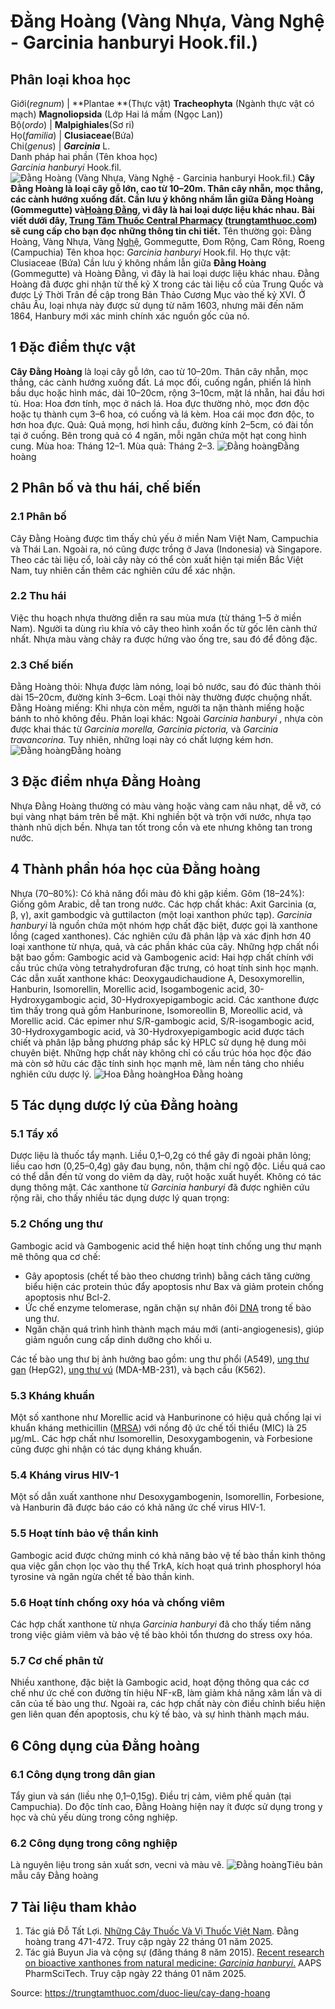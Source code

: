 # Đằng Hoàng (Vàng Nhựa, Vàng Nghệ - Garcinia hanburyi Hook.fil.)

Phân loại khoa học  
---  
Giới(_regnum_) |  **Plantae **(Thực vật) **Tracheophyta** (Ngành thực vật có mạch) **Magnoliopsida** (Lớp Hai lá mầm (Ngọc Lan))  
Bộ(_ordo_) | **Malpighiales**(Sơ ri)  
Họ(_familia_) | **Clusiaceae**(Bứa)  
Chi(_genus_) | _**Garcinia**_ L.  
Danh pháp hai phần (Tên khoa học)  
_Garcinia hanburyi_ Hook.fil.  
![Đằng Hoàng \(Vàng Nhựa, Vàng Nghệ - Garcinia hanburyi Hook.fil.\)](https://trungtamthuoc.com/images/others/dang-hoang-1-3664.jpg)
**Cây Đằng Hoàng là loại cây gỗ lớn, cao từ 10–20m. Thân cây nhẵn, mọc thẳng, các cành hướng xuống đất. Cần lưu ý không nhầm lẫn giữa Đằng Hoàng (Gommegutte) và[Hoàng Đằng](https://trungtamthuoc.com/duoc-lieu/hoang-dang "Hoàng Đằng"), vì đây là hai loại dược liệu khác nhau. Bài viết dưới đây, [Trung Tâm Thuốc Central Pharmacy](https://trungtamthuoc.com/ "Trung Tâm Thuốc Central Pharmacy") ([trungtamthuoc.com](https://trungtamthuoc.com/ "trungtamthuoc.com")) sẽ cung cấp cho bạn đọc những thông tin chi tiết.**
Tên thường gọi: Đằng Hoàng, Vàng Nhựa, Vàng [Nghệ](https://trungtamthuoc.com/duoc-lieu/nghe-21 "Nghệ"), Gommegutte, Đom Rộng, Cam Rông, Roeng (Campuchia)
Tên khoa học: _Garcinia hanburyi_ Hook.fil.
Họ thực vật: Clusiaceae (Bứa)
Cần lưu ý không nhầm lẫn giữa **Đằng Hoàng** (Gommegutte) và Hoàng Đằng, vì đây là hai loại dược liệu khác nhau. Đằng Hoàng đã được ghi nhận từ thế kỷ X trong các tài liệu cổ của Trung Quốc và được Lý Thời Trân đề cập trong Bản Thảo Cương Mục vào thế kỷ XVI. Ở châu Âu, loại nhựa này được sử dụng từ năm 1603, nhưng mãi đến năm 1864, Hanbury mới xác minh chính xác nguồn gốc của nó.
##  1 Đặc điểm thực vật
**Cây Đằng Hoàng** là loại cây gỗ lớn, cao từ 10–20m. Thân cây nhẵn, mọc thẳng, các cành hướng xuống đất. Lá mọc đối, cuống ngắn, phiến lá hình bầu dục hoặc hình mác, dài 10–20cm, rộng 3–10cm, mặt lá nhẵn, hai đầu hơi tù.
Hoa: Hoa đơn tính, mọc ở nách lá. Hoa đực thường nhỏ, mọc đơn độc hoặc tụ thành cụm 3–6 hoa, có cuống và lá kèm. Hoa cái mọc đơn độc, to hơn hoa đực.
Quả: Quả mọng, hơi hình cầu, đường kính 2–5cm, có đài tồn tại ở cuống. Bên trong quả có 4 ngăn, mỗi ngăn chứa một hạt cong hình cung.
Mùa hoa: Tháng 12–1.
Mùa quả: Tháng 2–3.
![Đằng hoàng](https://trungtamthuoc.com/images/item/dang-hoang-2.jpg)Đằng hoàng
##  2 Phân bố và thu hái, chế biến
### 2.1 Phân bố
Cây Đằng Hoàng được tìm thấy chủ yếu ở miền Nam Việt Nam, Campuchia và Thái Lan. Ngoài ra, nó cũng được trồng ở Java (Indonesia) và Singapore. Theo các tài liệu cổ, loài cây này có thể còn xuất hiện tại miền Bắc Việt Nam, tuy nhiên cần thêm các nghiên cứu để xác nhận.
### 2.2 Thu hái
Việc thu hoạch nhựa thường diễn ra sau mùa mưa (từ tháng 1–5 ở miền Nam). Người ta dùng rìu khía vỏ cây theo hình xoắn ốc từ gốc lên cành thứ nhất. Nhựa màu vàng chảy ra được hứng vào ống tre, sau đó để đông đặc.
### 2.3 Chế biến
Đằng Hoàng thỏi: Nhựa được làm nóng, loại bỏ nước, sau đó đúc thành thỏi dài 15–20cm, đường kính 3–6cm. Loại thỏi này thường được chuộng nhất.
Đằng Hoàng miếng: Khi nhựa còn mềm, người ta nặn thành miếng hoặc bánh to nhỏ không đều.
Phân loại khác: Ngoài _Garcinia hanburyi_ , nhựa còn được khai thác từ _Garcinia morella, Garcinia pictoria,_ và _Garcinia travancorina._ Tuy nhiên, những loại này có chất lượng kém hơn.
![Đằng hoàng](https://trungtamthuoc.com/images/item/dang-hoang-3.jpg)Đằng hoàng
##  3 Đặc điểm nhựa Đằng Hoàng
Nhựa Đằng Hoàng thường có màu vàng hoặc vàng cam nâu nhạt, dễ vỡ, có bụi vàng nhạt bám trên bề mặt. Khi nghiền bột và trộn với nước, nhựa tạo thành nhũ dịch bền. Nhựa tan tốt trong cồn và ete nhưng không tan trong nước.
##  4 Thành phần hóa học của Đằng hoàng
Nhựa (70–80%): Có khả năng đổi màu đỏ khi gặp kiềm.
Gôm (18–24%): Giống gôm Arabic, dễ tan trong nước.
Các hợp chất khác: Axit Garcinia (α, β, γ), axit gambodgic và guttilacton (một loại xanthon phức tạp).
_Garcinia hanburyi_ là nguồn chứa một nhóm hợp chất đặc biệt, được gọi là xanthone lồng (caged xanthones). Các nghiên cứu đã phân lập và xác định hơn 40 loại xanthone từ nhựa, quả, và các phần khác của cây. Những hợp chất nổi bật bao gồm:
Gambogic acid và Gambogenic acid: Hai hợp chất chính với cấu trúc chứa vòng tetrahydrofuran đặc trưng, có hoạt tính sinh học mạnh.
Các dẫn xuất xanthone khác: Deoxygaudichaudione A, Desoxymorellin, Hanburin, Isomorellin, Morellic acid, Isogambogenic acid, 30-Hydroxygambogic acid, 30-Hydroxyepigambogic acid.
Các xanthone được tìm thấy trong quả gồm Hanburinone, Isomoreollin B, Moreollic acid, và Morellic acid.
Các epimer như S/R-gambogic acid, S/R-isogambogic acid, 30-Hydroxygambogic acid, và 30-Hydroxyepigambogic acid được tách chiết và phân lập bằng phương pháp sắc ký HPLC sử dụng hệ dung môi chuyên biệt.
Những hợp chất này không chỉ có cấu trúc hóa học độc đáo mà còn sở hữu các đặc tính sinh học mạnh mẽ, làm nền tảng cho nhiều nghiên cứu dược lý.
![Hoa Đằng hoàng](https://trungtamthuoc.com/images/item/dang-hoang-4.jpg)Hoa Đằng hoàng
##  5 Tác dụng dược lý của Đằng hoàng
### 5.1 Tẩy xổ
Dược liệu là thuốc tẩy mạnh. Liều 0,1–0,2g có thể gây đi ngoài phân lỏng; liều cao hơn (0,25–0,4g) gây đau bụng, nôn, thậm chí ngộ độc. Liều quá cao có thể dẫn đến tử vong do viêm dạ dày, ruột hoặc xuất huyết.
Không có tác dụng thông mật.
Các xanthone từ _Garcinia hanburyi_ đã được nghiên cứu rộng rãi, cho thấy nhiều tác dụng dược lý quan trọng:
### 5.2 Chống ung thư
Gambogic acid và Gambogenic acid thể hiện hoạt tính chống ung thư mạnh mẽ thông qua cơ chế:
  * Gây apoptosis (chết tế bào theo chương trình) bằng cách tăng cường biểu hiện các protein thúc đẩy apoptosis như Bax và giảm protein chống apoptosis như Bcl-2.
  * Ức chế enzyme telomerase, ngăn chặn sự nhân đôi [DNA](https://trungtamthuoc.com/hoat-chat/dna "DNA") trong tế bào ung thư.
  * Ngăn chặn quá trình hình thành mạch máu mới (anti-angiogenesis), giúp giảm nguồn cung cấp dinh dưỡng cho khối u.


Các tế bào ung thư bị ảnh hưởng bao gồm: ung thư phổi (A549), [ung thư gan](https://trungtamthuoc.com/bai-viet/ung-thu-gan "ung thư gan") (HepG2), [ung thư vú](https://trungtamthuoc.com/bai-viet/ung-thu-vu "ung thư vú") (MDA-MB-231), và bạch cầu (K562).
### 5.3 Kháng khuẩn
Một số xanthone như Morellic acid và Hanburinone có hiệu quả chống lại vi khuẩn kháng methicillin ([MRSA](https://trungtamthuoc.com/bai-viet/nhiem-trung-do-tu-cau-vang-staphylococcus-aureus "MRSA")) với nồng độ ức chế tối thiểu (MIC) là 25 µg/mL.
Các hợp chất như Isomorellin, Desoxygambogenin, và Forbesione cũng được ghi nhận có tác dụng kháng khuẩn.
### 5.4 Kháng virus HIV-1
Một số dẫn xuất xanthone như Desoxygambogenin, Isomorellin, Forbesione, và Hanburin đã được báo cáo có khả năng ức chế virus HIV-1.
### 5.5 Hoạt tính bảo vệ thần kinh
Gambogic acid được chứng minh có khả năng bảo vệ tế bào thần kinh thông qua việc gắn chọn lọc vào thụ thể TrkA, kích hoạt quá trình phosphoryl hóa tyrosine và ngăn ngừa chết tế bào thần kinh.
### 5.6 Hoạt tính chống oxy hóa và chống viêm
Các hợp chất xanthone từ nhựa _Garcinia hanburyi_ đã cho thấy tiềm năng trong việc giảm viêm và bảo vệ tế bào khỏi tổn thương do stress oxy hóa.
### 5.7 Cơ chế phân tử
Nhiều xanthone, đặc biệt là Gambogic acid, hoạt động thông qua các cơ chế như ức chế con đường tín hiệu NF-κB, làm giảm khả năng xâm lấn và di căn của tế bào ung thư.
Ngoài ra, các hợp chất này còn điều chỉnh biểu hiện gen liên quan đến apoptosis, chu kỳ tế bào, và sự hình thành mạch máu.
##  6 Công dụng của Đằng hoàng
### 6.1 Công dụng trong dân gian
Tẩy giun và sán (liều nhẹ 0,1–0,15g).
Điều trị cảm, viêm phế quản (tại Campuchia).
Do độc tính cao, Đằng Hoàng hiện nay ít được sử dụng trong y học và chủ yếu dùng trong công nghiệp. 
### 6.2 Công dụng trong công nghiệp
Là nguyên liệu trong sản xuất sơn, vecni và màu vẽ.
![Đằng hoàng](https://trungtamthuoc.com/images/item/dang-hoang-5.jpg)Tiêu bản mẫu cây Đằng hoàng
##  7 Tài liệu tham khảo
  1. Tác giả Đỗ Tất Lợi. [Những Cây Thuốc Và Vị Thuốc Việt Nam](https://trungtamthuoc.com/duoc-lieu "Những Cây Thuốc Và Vị Thuốc Việt Nam"). Đằng hoàng trang 471-472. Truy cập ngày 22 tháng 01 năm 2025.
  2. Tác giả Buyun Jia và cộng sự (đăng tháng 8 năm 2015). [Recent research on bioactive xanthones from natural medicine: _Garcinia hanburyi_.](https://doi.org/10.1208/s12249-015-0339-4) AAPS PharmSciTech. Truy cập ngày 22 tháng 01 năm 2025.




Source: https://trungtamthuoc.com/duoc-lieu/cay-dang-hoang